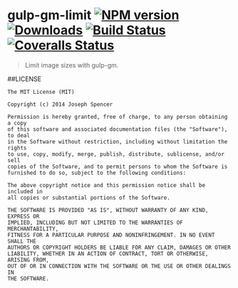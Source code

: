 # gulp-gm-limit [![NPM version][npm-image]][npm-url] [![Downloads][downloads-image]][npm-url] [![Build Status][travis-image]][travis-url] [![Coveralls Status][coveralls-image]][coveralls-url]
> Limit image sizes with gulp-gm.

##LICENSE
``````
The MIT License (MIT)

Copyright (c) 2014 Joseph Spencer

Permission is hereby granted, free of charge, to any person obtaining a copy
of this software and associated documentation files (the "Software"), to deal
in the Software without restriction, including without limitation the rights
to use, copy, modify, merge, publish, distribute, sublicense, and/or sell
copies of the Software, and to permit persons to whom the Software is
furnished to do so, subject to the following conditions:

The above copyright notice and this permission notice shall be included in
all copies or substantial portions of the Software.

THE SOFTWARE IS PROVIDED "AS IS", WITHOUT WARRANTY OF ANY KIND, EXPRESS OR
IMPLIED, INCLUDING BUT NOT LIMITED TO THE WARRANTIES OF MERCHANTABILITY,
FITNESS FOR A PARTICULAR PURPOSE AND NONINFRINGEMENT. IN NO EVENT SHALL THE
AUTHORS OR COPYRIGHT HOLDERS BE LIABLE FOR ANY CLAIM, DAMAGES OR OTHER
LIABILITY, WHETHER IN AN ACTION OF CONTRACT, TORT OR OTHERWISE, ARISING FROM,
OUT OF OR IN CONNECTION WITH THE SOFTWARE OR THE USE OR OTHER DEALINGS IN
THE SOFTWARE.
``````

[downloads-image]: http://img.shields.io/npm/dm/gulp-gm-limit.svg
[npm-url]: https://npmjs.org/package/gulp-gm-limit
[npm-image]: http://img.shields.io/npm/v/gulp-gm-limit.svg

[travis-url]: https://travis-ci.org/jsdevel/node-gulp-gm-limit
[travis-image]: http://img.shields.io/travis/jsdevel/node-gulp-gm-limit.svg

[coveralls-url]: https://coveralls.io/r/jsdevel/node-gulp-gm-limit
[coveralls-image]: http://img.shields.io/coveralls/jsdevel/node-gulp-gm-limit/master.svg
